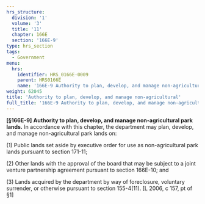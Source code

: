 ```yaml
---
hrs_structure:
  division: '1'
  volume: '3'
  title: '11'
  chapter: 166E
  section: '166E-9'
type: hrs_section
tags:
  - Government
menu:
  hrs:
    identifier: HRS_0166E-0009
    parent: HRS0166E
    name: '166E-9 Authority to plan, develop, and manage non-agricultural'
weight: 62045
title: 'Authority to plan, develop, and manage non-agricultural'
full_title: '166E-9 Authority to plan, develop, and manage non-agricultural'
---
```

**[§166E-9]** **Authority to plan, develop, and manage non-agricultural park lands.** In accordance with this chapter, the department may plan, develop, and manage non-agricultural park lands on:

(1) Public lands set aside by executive order for use as non-agricultural park lands pursuant to section 171-11;

(2) Other lands with the approval of the board that may be subject to a joint venture partnership agreement pursuant to section 166E-10; and

(3) Lands acquired by the department by way of foreclosure, voluntary surrender, or otherwise pursuant to section 155-4(11). [L 2006, c 157, pt of §1]